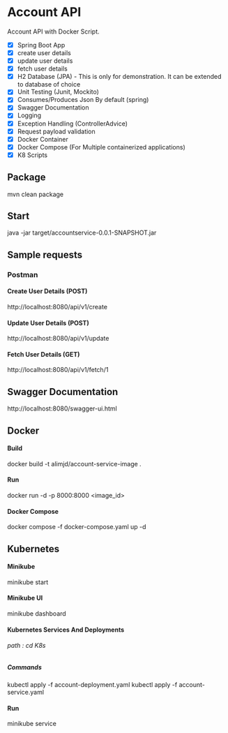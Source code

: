 # Account API 

Account API with Docker Script.

- [x] Spring Boot App
- [x] create user details
- [x] update user details
- [x] fetch user details
- [x] H2 Database (JPA) - This is only for demonstration. It can be extended to database of choice
- [x] Unit Testing (Junit, Mockito)
- [x] Consumes/Produces Json By default (spring)
- [x] Swagger Documentation
- [x] Logging
- [x] Exception Handling (ControllerAdvice)
- [x] Request payload validation
- [x] Docker Container
- [x] Docker Compose (For Multiple containerized applications)
- [x] K8 Scripts

## Package
mvn clean package

## Start
java -jar target/accountservice-0.0.1-SNAPSHOT.jar

## Sample requests
### Postman
#### Create User Details (POST)
http://localhost:8080/api/v1/create


#### Update User Details (POST)
http://localhost:8080/api/v1/update

#### Fetch User Details (GET)
http://localhost:8080/api/v1/fetch/1


## Swagger Documentation
http://localhost:8080/swagger-ui.html

## Docker
#### Build
docker build -t alimjd/account-service-image .

#### Run
docker run -d -p 8000:8000 <image_id>

#### Docker Compose
docker compose -f docker-compose.yaml up -d

## Kubernetes

#### Minikube
minikube start

#### Minikube UI
minikube dashboard

#### Kubernetes Services And Deployments

###### path : cd K8s

##### Commands

kubectl apply -f account-deployment.yaml
kubectl apply -f account-service.yaml

#### Run
minikube service <service-name>